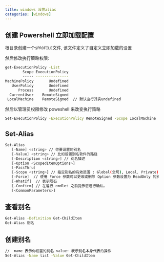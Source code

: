 ```yaml
---
title: windows 设置alias
categories: [windows]
---
```


## 创建 Powershell 立即加载配置

根目录创建一个`$PROFILE`文件, 该文件定义了自定义立即加载的设置

然后修改执行策略权限:

```bash
get-ExecutionPolicy -List
        Scope ExecutionPolicy
        ----- ---------------
MachinePolicy       Undefined
   UserPolicy       Undefined
      Process       Undefined
  CurrentUser    RemoteSigned
 LocalMachine    RemoteSigned  // 默认这行其实undefined
```

然后以管理员权限修改 poweshell 来改变执行策略

```bash
Set-ExecutionPolicy -ExecutionPolicy RemoteSigned -Scope LocalMachine
```

## Set-Alias

```bash
Set-Alias
   [-Name] <string> // 你要设置的别名
   [-Value] <string> // 比如设置别名软件的路径
   [-Description <string>] // 别名描述
   [-Option <ScopedItemOptions>]
   [-PassThru]
   [-Scope <string>] // 指定别名的有效范围 : Global(全局), Local, Private(专用), Numbered scopes(编号范围), Scripts(脚本), 默认为Local(本地)
   [-Force]  // 使用 Force 参数可以更改或删除 Option 参数设置为 ReadOnly 的别名。
   [-WhatIf]  // 表示陨石
   [-Confirm] // 在运行 cmdlet 之前提示您进行确认。
   [<CommonParameters>]
```

## 查看别名

```bash
Get-Alias -Definition Get-ChildItem
Get-Alias 别名
```

## 创建别名

```bash
//  name 表示你设置的别名 value: 表示别名本身代表的操作
Set-Alias -Name list -Value Get-ChildItem

```
